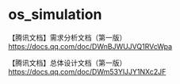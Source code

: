 # os_simulation
【腾讯文档】需求分析文档（第一版）https://docs.qq.com/doc/DWnBJWUJVQ1RVcWpa

【腾讯文档】总体设计文档（第一版）https://docs.qq.com/doc/DWm53YlJJY1NXc2JF

